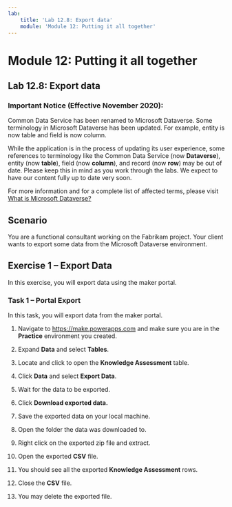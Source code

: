 ```yaml
---
lab:
    title: 'Lab 12.8: Export data'
    module: 'Module 12: Putting it all together'
---
```


Module 12: Putting it all together
=======================

## Lab 12.8: Export data

### Important Notice (Effective November 2020):
Common Data Service has been renamed to Microsoft Dataverse. Some terminology in Microsoft Dataverse has been updated. For example, entity is now table and field is now column. 

While the application is in the process of updating its user experience, some references to terminology like the Common Data Service (now **Dataverse**), entity (now **table**), field (now **column**), and record (now **row**) may be out of date. Please keep this in mind as you work through the labs. We expect to have our content fully up to date very soon. 

For more information and for a complete list of affected terms, please visit [What is Microsoft Dataverse?](https://docs.microsoft.com/en-us/powerapps/maker/common-data-service/data-platform-intro#terminology-updates)

Scenario
--------

You are a functional consultant working on the Fabrikam project. Your client
wants to export some data from the Microsoft Dataverse environment.

## Exercise 1 – Export Data

In this exercise, you will export data using the maker portal.

### Task 1 – Portal Export

In this task, you will export data from the maker portal.

1.  Navigate to <https://make.powerapps.com> and make
    sure you are in the **Practice** environment you created.

2.  Expand **Data** and select **Tables**.

3.  Locate and click to open the **Knowledge Assessment** table.

4.  Click **Data** and select **Export Data**.

5.  Wait for the data to be exported.

6.  Click **Download exported data.**

7.  Save the exported data on your local machine.

8.  Open the folder the data was downloaded to.

9.  Right click on the exported zip file and extract.

10. Open the exported **CSV** file.

11. You should see all the exported **Knowledge Assessment** rows.

12. Close the **CSV** file.

13. You may delete the exported file.
